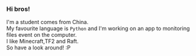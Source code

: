 ### Hi bros!  
I'm a student comes from China.  
My favourite language is `Python` and I'm working on an app to monitoring files event on the computer.  
I like Minecraft,TF2 and Raft.  
So have a look around! :P
